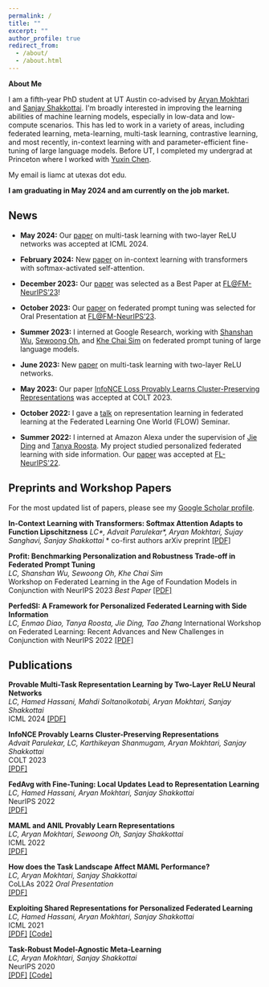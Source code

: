 ```yaml
---
permalink: /
title: ""
excerpt: ""
author_profile: true
redirect_from: 
  - /about/
  - /about.html
---
```


**About Me**

I am a fifth-year PhD student at UT Austin co-advised by [Aryan Mokhtari](https://sites.utexas.edu/mokhtari/) and [Sanjay Shakkottai](https://sites.google.com/view/sanjay-shakkottai/home). I'm broadly interested in improving the learning abilities of machine learning models, especially in low-data and low-compute scenarios. This has led to work in a variety of areas, including federated learning, meta-learning, multi-task learning, contrastive learning, and most recently, in-context learning with and parameter-efficient fine-tuning of large language models. Before UT, I completed my undergrad at Princeton where I worked with [Yuxin Chen](https://yuxinchen2020.github.io/).

My email is liamc at utexas dot edu.

**I am graduating in May 2024 and am currently on the job market.**

<!---
My CV can be found [here](https://liamc2196.github.io/files/Liamc_CV_nov22.pdf) (updated 11/2022).
--->

## News

- **May 2024:** Our [paper](https://arxiv.org/pdf/2307.06887.pdf) on multi-task learning with two-layer ReLU networks was accepted at ICML 2024. 

- **February 2024:** New [paper](https://arxiv.org/pdf/2402.11639.pdf) on in-context learning with transformers with softmax-activated self-attention.

- **December 2023:** Our [paper](https://arxiv.org/pdf/2310.04627.pdf) was selected as a Best Paper at [FL@FM-NeurIPS’23](https://federated-learning.org/fl@fm-neurips-2023/)!

- **October 2023:** Our [paper](https://arxiv.org/pdf/2310.04627.pdf) on federated prompt tuning was selected for Oral Presentation at [FL@FM-NeurIPS’23](https://federated-learning.org/fl@fm-neurips-2023/).

- **Summer 2023:** I interned at Google Research, working with [Shanshan Wu](https://wushanshan.github.io/), [Sewoong Oh](https://homes.cs.washington.edu/~sewoong/), and [Khe Chai Sim](https://scholar.google.com/citations?user=jnU62sUAAAAJ&hl=en) on federated prompt tuning of large language models.

- **June 2023:** New [paper](https://arxiv.org/pdf/2307.06887.pdf) on multi-task learning with two-layer ReLU networks.

- **May 2023:** Our paper [InfoNCE Loss Provably Learns Cluster-Preserving Representations](https://arxiv.org/pdf/2302.07920.pdf) was accepted at COLT 2023.

- **October 2022:** I gave a [talk](https://sites.google.com/view/one-world-seminar-series-flow/archive/2022) on representation learning in federated learning at the Federated Learning One World (FLOW) Seminar.

- **Summer 2022:** I interned at Amazon Alexa under the supervision of [Jie Ding](https://jding.org/) and [Tanya Roosta](https://www.amazon.science/author/tanya-g-roosta). My project studied personalized federated learning with side information. Our [paper](https://openreview.net/forum?id=HRZjvFkX-faD) was accepted at [FL-NeurIPS'22](https://federated-learning.org/fl-neurips-2022/). 


## Preprints and Workshop Papers

For the most updated list of papers, please see my [Google Scholar profile](https://scholar.google.com/citations?user=MRLe02cAAAAJ&hl=en).

**In-Context Learning with Transformers: Softmax Attention Adapts to Function Lipschitzness** 
*LC\*, Advait Parulekar\*, Aryan Mokhtari, Sujay Sanghavi, Sanjay Shakkottai* 
\* co-first authors 
arXiv preprint 
[\[PDF\]](https://arxiv.org/pdf/2402.11639)

<!---{% for post in site.publications reversed %}
          {% include archive-single.html %}
     {% endfor %}--->

**Profit: Benchmarking Personalization and Robustness Trade-off in Federated Prompt Tuning**  
*LC, Shanshan Wu, Sewoong Oh, Khe Chai Sim*  
Workshop on Federated Learning in the Age of Foundation Models in Conjunction with NeurIPS 2023 
*Best Paper* 
[\[PDF\]](https://arxiv.org/pdf/2310.04627.pdf) 

**PerfedSI: A Framework for Personalized Federated Learning with Side Information**  
*LC, Enmao Diao, Tanya Roosta, Jie Ding, Tao Zhang* 
International Workshop on Federated Learning: Recent Advances and New Challenges in Conjunction with NeurIPS 2022 
[\[PDF\]](https://openreview.net/pdf?id=HRZjvFkX-faD) 


## Publications

**Provable Multi-Task Representation Learning by Two-Layer ReLU Neural Networks**  
*LC, Hamed Hassani, Mahdi Soltanolkotabi, Aryan Mokhtari, Sanjay Shakkottai*  
ICML 2024 
[\[PDF\]](https://arxiv.org/pdf/2307.06887.pdf)
     
**InfoNCE Provably Learns Cluster-Preserving Representations**  
*Advait Parulekar, LC, Karthikeyan Shanmugam, Aryan Mokhtari, Sanjay Shakkottai*  
COLT 2023  
[\[PDF\]](https://arxiv.org/pdf/2302.07920.pdf)

**FedAvg with Fine-Tuning: Local Updates Lead to Representation Learning**  
*LC, Hamed Hassani, Aryan Mokhtari, Sanjay Shakkottai*  
NeurIPS 2022     
[\[PDF\]](https://arxiv.org/pdf/2205.13692.pdf)

**MAML and ANIL Provably Learn Representations**  
*LC, Aryan Mokhtari, Sewoong Oh, Sanjay Shakkottai*  
ICML 2022     
[\[PDF\]](https://arxiv.org/pdf/2202.03483.pdf)

**How does the Task Landscape Affect MAML Performance?**  
*LC, Aryan Mokhtari, Sanjay Shakkottai*  
CoLLAs 2022 *Oral Presentation*   
[\[PDF\]](https://arxiv.org/pdf/2010.14672.pdf)

**Exploiting Shared Representations for Personalized Federated
Learning**  
*LC, Hamed Hassani, Aryan Mokhtari, Sanjay Shakkottai*  
ICML 2021    
[\[PDF\]](https://arxiv.org/pdf/2102.07078.pdf) [\[Code\]](https://github.com/lgcollins/FedRep)

**Task-Robust Model-Agnostic Meta-Learning**  
*LC, Aryan Mokhtari, Sanjay Shakkottai*  
NeurIPS 2020    
[\[PDF\]](https://arxiv.org/abs/2002.04766.pdf) [\[Code\]](https://github.com/lgcollins/tr-maml)
